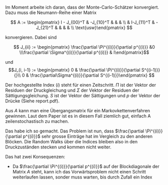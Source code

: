 ﻿Im Moment arbeite ich daran, dass der Monte-Carlo-Schätzer konvergiert.
Dazu muss die Neumann-Reihe einer Matrix

$$ A := \begin{pmatrix} I - J_{00}^T  & -J_{10}^T & & & \\  & I-J_{11}^T &  -J_{21}^T & & & & \\ \text{usw}\end{pmatrix} $$

konvergieren. Dabei sind

$$ J_{ii} := \begin{pmatrix} \frac{\partial \Pi^{(i)}}{\partial p^{(i)}} &0 \\\frac{\partial \Sigma^{(i)}}{\partial p^{(i)}} & I\end{pmatrix}$$

und $$J_{i, i-1} := \begin{pmatrix} 0 & \frac{\partial \Pi^{(i)}}{\partial S^{(i-1)}}{}\\ 0 & \frac{\partial\Sigma^{(i)}}{\partial S^{(i-1)}}\end{pmatrix} $$

Der hochgestellte Index $(i)$ steht für einen Zeitschritt.
$\Pi$ ist der Vektor der Residuen der Druckgleichung und $\Sigma$ der Vektor der Residuen der Sättigungsgleichung. $S$ ist der Vektor der Sättigungen und $p$ der Vektor der Drücke (Siehe report.pdf).

Aus $A$ kann man eine Übergangsmatrix für ein Markovkettenverfahren gewinnen. Laut dem Paper ist es in diesem Fall ziemlich gut, einfach A zeilenstochastisch zu machen.

Das habe ich so gemacht. Das Problem ist nun, dass $\frac{\partial \Pi^{(i)}}{\partial p^{(i)}}$ sehr grosse Einträge hat im Vergleich zu den anderen Blöcken. Die Random Walks über die Indices bleiben also in den Druckzuständen stecken und kommen nicht weiter.

Das hat zwei Konsequenzen:
- Da $\frac{\partial \Pi^{(i)}}{\partial p^{(i)}}$ auf der Blockdiagonale der Matrix $A$ steht, kann ich das Vorwärtsproblem nicht einen Schritt weiterlaufen lassen, sonder muss warten, bis durch Zufall ein Index 
